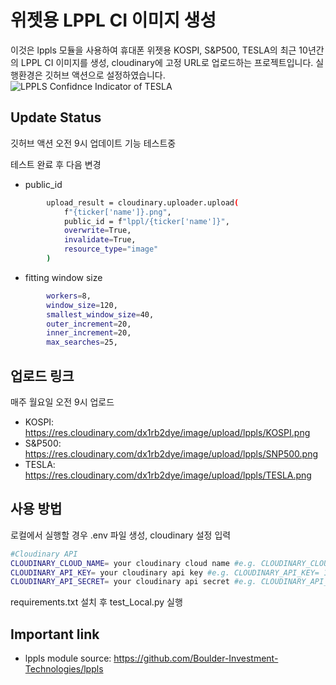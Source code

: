 # 위젯용 LPPL CI 이미지 생성

이것은 lppls 모듈을 사용하여 휴대폰 위젯용 KOSPI, S&P500, TESLA의 최근 10년간의 LPPL CI 이미지를 생성, cloudinary에 고정 URL로 업로드하는 프로젝트입니다.
실행환경은 깃허브 액션으로 설정하였습니다.
![LPPLS Confidnce Indicator of TESLA](https://res.cloudinary.com/dx1rb2dye/image/upload/lppls/TESLA.png)

## Update Status
깃허브 액션 오전 9시 업데이트 기능 테스트중

테스트 완료 후 다음 변경
 - public_id
```bash
        upload_result = cloudinary.uploader.upload(
            f"{ticker['name']}.png",
            public_id = f"lppl/{ticker['name']}",
            overwrite=True,
            invalidate=True,
            resource_type="image"
        )
```
 - fitting window size
```bash
        workers=8,
        window_size=120,
        smallest_window_size=40,
        outer_increment=20,
        inner_increment=20,
        max_searches=25,
```

## 업로드 링크
매주 월요일 오전 9시 업로드
 - KOSPI: https://res.cloudinary.com/dx1rb2dye/image/upload/lppls/KOSPI.png
 - S&P500: https://res.cloudinary.com/dx1rb2dye/image/upload/lppls/SNP500.png
 - TESLA: https://res.cloudinary.com/dx1rb2dye/image/upload/lppls/TESLA.png

## 사용 방법
로컬에서 실행할 경우 .env 파일 생성, cloudinary 설정 입력
```bash
#Cloudinary API
CLOUDINARY_CLOUD_NAME= your cloudinary cloud name #e.g. CLOUDINARY_CLOUD_NAME= aaaaaaaa
CLOUDINARY_API_KEY= your cloudinary api key #e.g. CLOUDINARY_API_KEY= 1111111
CLOUDINARY_API_SECRET= your cloudinary api secret #e.g. CLOUDINARY_API_SECRET= BBBBBBB
```

requirements.txt 설치 후 test_Local.py 실행

## Important link
 - lppls module source: https://github.com/Boulder-Investment-Technologies/lppls
